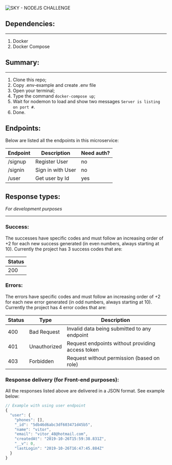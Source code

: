 ![SKY - NODEJS CHALLENGE](https://imgur.com/mRzhr21.png)

## **Dependencies**:
---

1. Docker
2. Docker Compose

## **Summary**:
---

1. Clone this repo;
2. Copy .env-example and create .env file 
2. Open your terminal;
3. Type the command `docker-compose up`;
4. Wait for nodemon to load and show two messages `Server is listing on port #`.
5. Done.


## **Endpoints**:
Below are listed all the endpoints in this microservice:

| Endpoint | Description | Need auth? |
|----------|-------------|------------|
| /signup | Register User  | no
| /signin | Sign in with User | no
| /user | Get user by Id | yes

## **Response types**:

*For development purposes*

---
### Success:
The successes have specific codes and must follow an increasing order of +2 for each new success generated (in even numbers, always starting at 10). Currently the project has 3 success codes that are:

| Status |
|--------|
| 200    |

### Errors:
The errors have specific codes and must follow an increasing order of +2 for each new error generated (in odd numbers, always starting at 10). Currently the project has 4 error codes that are:

| Status | Type | Description |
|--------|------|-------------|
|  400   | Bad Request | Invalid data being submitted to any endpoint |
|  401   | Unauthorized | Request endpoints without providing access token |
|  403   | Forbidden | Request without permission (based on role) |

### Response delivery (for Front-end purposes):
All the responses listed above are delivered in a JSON format. See example below:

```javascript
// Example with using user endpoint 
{
  "user": {
    "phones": [],
    "_id": "5db46d6abc3df603471d45b5",
    "name": "vitor",
    "email": "vitor_48@hotmail.com",
    "createdAt": "2019-10-26T15:59:38.831Z",
    "__v": 0,
    "lastLogin": "2019-10-26T16:47:45.884Z"
  }
}
